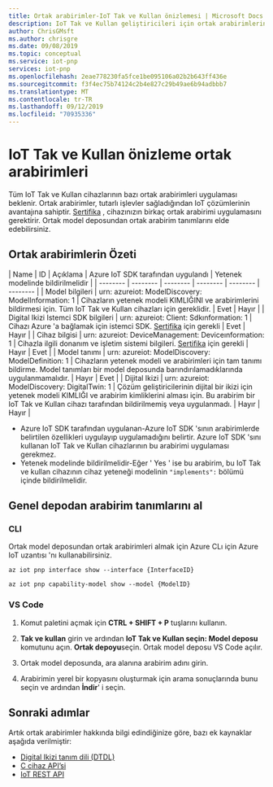 ```yaml
---
title: Ortak arabirimler-IoT Tak ve Kullan önizlemesi | Microsoft Docs
description: IoT Tak ve Kullan geliştiricileri için ortak arabirimlerin açıklaması
author: ChrisGMsft
ms.author: chrisgre
ms.date: 09/08/2019
ms.topic: conceptual
ms.service: iot-pnp
services: iot-pnp
ms.openlocfilehash: 2eae778230fa5fce1be095106a02b2b643ff436e
ms.sourcegitcommit: f3f4ec75b74124c2b4e827c29b49ae6b94adbbb7
ms.translationtype: MT
ms.contentlocale: tr-TR
ms.lasthandoff: 09/12/2019
ms.locfileid: "70935336"
---
```

# <a name="iot-plug-and-play-preview-common-interfaces"></a>IoT Tak ve Kullan önizleme ortak arabirimleri

Tüm IoT Tak ve Kullan cihazlarının bazı ortak arabirimleri uygulaması beklenir. Ortak arabirimler, tutarlı işlevler sağladığından IoT çözümlerinin avantajına sahiptir. [Sertifika](tutorial-build-device-certification.md) , cihazınızın birkaç ortak arabirimi uygulamasını gerektirir. Ortak model deposundan ortak arabirim tanımlarını elde edebilirsiniz.

## <a name="summary-of-common-interfaces"></a>Ortak arabirimlerin Özeti

| Name | ID | Açıklama | Azure IoT SDK tarafından uygulandı | Yetenek modelinde bildirilmelidir |
| -------- | -------- | -------- | -------- | -------- | -------- |
| Model bilgileri | urn: azureiot: ModelDiscovery: ModelInformation: 1 | Cihazların yetenek modeli KIMLIĞINI ve arabirimlerini bildirmesi için. Tüm IoT Tak ve Kullan cihazları için gereklidir. | Evet | Hayır |
| Digital Ikizi Istemci SDK bilgileri | urn: azureiot: Client: Sdkınformation: 1 | Cihazı Azure 'a bağlamak için istemci SDK. [Sertifika](tutorial-build-device-certification.md) için gerekli | Evet | Hayır |
| Cihaz bilgisi | urn: azureiot: DeviceManagement: Deviceınformation: 1 | Cihazla ilgili donanım ve işletim sistemi bilgileri. [Sertifika](tutorial-build-device-certification.md) için gerekli | Hayır | Evet |
| Model tanımı | urn: azureiot: ModelDiscovery: ModelDefinition: 1 | Cihazların yetenek modeli ve arabirimleri için tam tanımı bildirme. Model tanımları bir model deposunda barındırılamadıklarında uygulanmamalıdır. | Hayır | Evet |
| Dijital Ikizi | urn: azureiot: ModelDiscovery: DigitalTwin: 1 | Çözüm geliştiricilerinin dijital bir ikizi için yetenek modeli KIMLIĞI ve arabirim kimliklerini alması için. Bu arabirim bir IoT Tak ve Kullan cihazı tarafından bildirilmemiş veya uygulanmadı. | Hayır | Hayır |

- Azure IoT SDK tarafından uygulanan-Azure IoT SDK 'sının arabirimlerde belirtilen özellikleri uygulayıp uygulamadığını belirtir. Azure IoT SDK 'sını kullanan IoT Tak ve Kullan cihazlarının bu arabirimi uygulaması gerekmez.
- Yetenek modelinde bildirilmelidir-Eğer ' Yes ' ise bu arabirim, bu IoT Tak ve kullan cihazının cihaz yeteneği modelinin `"implements":` bölümü içinde bildirilmelidir.

## <a name="retrieve-interface-definitions-from-the-public-repository"></a>Genel depodan arabirim tanımlarını al

### <a name="cli"></a>CLI

Ortak model deposundan ortak arabirimleri almak için Azure CLı için Azure IoT uzantısı 'nı kullanabilirsiniz.

```cmd/sh
az iot pnp interface show --interface {InterfaceID}
```

```cmd/sh
az iot pnp capability-model show --model {ModelID}
```

### <a name="vs-code"></a>VS Code

1. Komut paletini açmak için **CTRL + SHIFT + P** tuşlarını kullanın.

1. **Tak ve kullan** girin ve ardından **IoT Tak ve Kullan seçin: Model deposu** komutunu açın. **Ortak depoyu**seçin. Ortak model deposu VS Code açılır.

1. Ortak model deposunda, ara alanına arabirim adını girin.

1. Arabirimin yerel bir kopyasını oluşturmak için arama sonuçlarında bunu seçin ve ardından **İndir**' i seçin.

## <a name="next-steps"></a>Sonraki adımlar

Artık ortak arabirimler hakkında bilgi edindiğinize göre, bazı ek kaynaklar aşağıda verilmiştir:

- [Digital Ikizi tanım dili (DTDL)](https://aka.ms/DTDL)
- [C cihaz API’si](https://docs.microsoft.com/azure/iot-hub/iot-c-sdk-ref/)
- [IoT REST API](https://docs.microsoft.com/rest/api/iothub/device)
